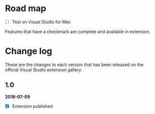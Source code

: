 # Road map

- [ ] Test on Visual Studio for Mac

Features that have a checkmark are complete and available in extension.


# Change log

These are the changes to each version that has been released
on the official Visual Studio extension gallery.

## 1.0

**2018-07-09**

- [x] Extension published